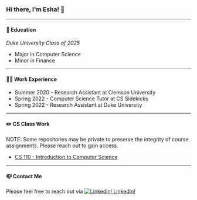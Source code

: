### Hi there, I'm Esha! 👋 

---
#### :school: Education

*Duke University Class of 2025*

- Major in Computer Science 
- Minor in Finance

---
#### :woman_technologist: Work Experience
- Summer 2020 - Research Assistant at Clemson University
- Spring 2022 - Computer Science Tutor at CS Sidekicks
- Spring 2022 - Research Assistant at Duke University

---
#### :pencil2: CS Class Work
NOTE: Some repositories may be private to preserve the integrity of course assignments. Please reach out to gain access.
- [CS 110 - Introduction to Computer Science](https://github.com/EKcellent/CS110)
---
#### :mailbox_closed: Contact Me
Please feel free to reach out via 
[![Linkedin!](https://i.stack.imgur.com/gVE0j.png) LinkedIn!](https://www.linkedin.com/in/eshakapoor-duke/)
